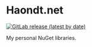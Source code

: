 # Haondt.net

[![GitLab release (latest by date)](https://img.shields.io/gitlab/v/release/haondt/haondt.net)](https://gitlab.com/haondt/haondt.net/-/releases/permalink/latest)

My personal NuGet libraries.
